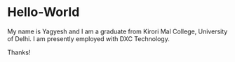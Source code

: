 # Hello-World

My name is Yagyesh and I am a graduate from Kirori Mal College, University of Delhi. I am presently employed with DXC Technology.

Thanks!
